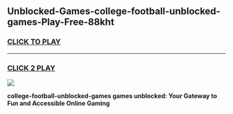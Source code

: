 
## Unblocked-Games-college-football-unblocked-games-Play-Free-88kht
<h3>
<a href="https://premium76.site?title=college-football-unblocked-games&ref=09A">CLICK TO PLAY</a></h3>
<hr>

<h3>
<a href="https://premium76.site?title=college-football-unblocked-games&ref=09A">CLICK 2 PLAY</a>
  
</h3>

<a href="https://premium76.site?title=college-football-unblocked-games&ref=09A"><img src="https://clearcache.store/games.png"></a>


**college-football-unblocked-games games unblocked: Your Gateway to Fun and Accessible Online Gaming**
